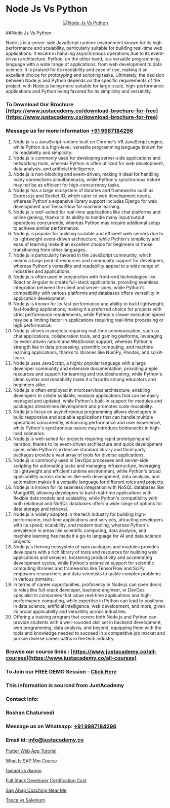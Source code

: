 # Node Js Vs Python

<p align="center">
  <a href="https://justacademy.co/course-detail/python-training">
    <img src="https://justacademy.co/storage2/course_image/1709713400_course_image.webp" alt="Node Js Vs Python">
  </a>
</p>
##Node Js Vs Python

Node.js is a server-side JavaScript runtime environment known for its high performance and scalability, particularly suitable for building real-time web applications. It excels in handling asynchronous operations due to its event-driven architecture. Python, on the other hand, is a versatile programming language with a wide range of applications, from web development to data science. It is praised for its readability and ease of use, making it an excellent choice for prototyping and scripting tasks. Ultimately, the decision between Node.js and Python depends on the specific requirements of the project, with Node.js being more suitable for large-scale, high-performance applications and Python being favored for its simplicity and versatility.
### To Download Our Brochure [https://www.justacademy.co/download-brochure-for-free](https://www.justacademy.co/download-brochure-for-free)
### Message us for more information [+91 9987184296](https://api.whatsapp.com/send?phone=919987184296)
1) Node.js is a JavaScript runtime built on Chrome's V8 JavaScript engine, while Python is a high-level, versatile programming language known for its readability and simplicity.
2) Node.js is commonly used for developing server-side applications and networking tools, whereas Python is often utilized for web development, data analysis, and artificial intelligence.
3) Node.js is non-blocking and event-driven, making it ideal for handling many connections simultaneously, while Python's synchronous nature may not be as efficient for high-concurrency tasks.
4) Node.js has a large ecosystem of libraries and frameworks such as Express.js and Socket.IO, which cater to web development needs, whereas Python's expansive library support includes Django for web development and TensorFlow for machine learning.
5) Node.js is well-suited for real-time applications like chat platforms and online gaming, thanks to its ability to handle many input/output operations concurrently, whereas Python may require additional setup to achieve similar performance.
6) Node.js is popular for building scalable and efficient web servers due to its lightweight event-driven architecture, while Python's simplicity and ease of learning make it an excellent choice for beginners or those transitioning from other languages.
7) Node.js is particularly favored in the JavaScript community, which means a large pool of resources and community support for developers, whereas Python's versatility and readability appeal to a wide range of industries and applications.
8) Node.js is often used in conjunction with front-end technologies like React or Angular to create full-stack applications, providing seamless integration between the client and server sides, while Python's compatibility with various platforms and databases offers versatility in application development.
9) Node.js is known for its fast performance and ability to build lightweight, fast-loading applications, making it a preferred choice for projects with strict performance requirements, while Python's slower execution speed may be a limiting factor in applications requiring real-time processing or high performance.
10) Node.js shines in projects requiring real-time communication, such as chat applications, collaboration tools, and gaming platforms, leveraging its event-driven nature and WebSocket support, whereas Python's strength lies in data processing, scientific computing, and machine learning applications, thanks to libraries like NumPy, Pandas, and scikit-learn.
11) Node.js uses JavaScript, a highly popular language with a large developer community and extensive documentation, providing ample resources and support for learning and troubleshooting, while Python's clean syntax and readability make it a favorite among educators and beginners alike.
12) Node.js is often employed in microservices architecture, enabling developers to create scalable, modular applications that can be easily managed and updated, while Python's built-in support for modules and packages streamlines development and promotes code reusability.
13) Node.js's focus on asynchronous programming allows developers to build responsive and scalable applications that can handle multiple operations concurrently, enhancing performance and user experience, while Python's synchronous nature may introduce bottlenecks in high-load scenarios.
14) Node.js is well-suited for projects requiring rapid prototyping and iteration, thanks to its event-driven architecture and quick development cycle, while Python's extensive standard library and third-party packages provide a vast array of tools for diverse applications.
15) Node.js is commonly used in DevOps processes and server-side scripting for automating tasks and managing infrastructure, leveraging its lightweight and efficient runtime environment, while Python's broad applicability across domains like web development, data analysis, and automation makes it a versatile language for different roles and projects.
16) Node.js is known for its seamless integration with NoSQL databases like MongoDB, allowing developers to build real-time applications with flexible data models and scalability, while Python's compatibility with both relational and NoSQL databases offers a wide range of options for data storage and retrieval.
17) Node.js is widely adopted in the tech industry for building high-performance, real-time applications and services, attracting developers with its speed, scalability, and modern tooling, whereas Python's prevalence in areas like scientific computing, data analysis, and machine learning has made it a go-to language for AI and data science projects.
18) Node.js's thriving ecosystem of npm packages and modules provides developers with a rich library of tools and resources for building web applications and services, bolstering productivity and accelerating development cycles, while Python's extensive support for scientific computing libraries and frameworks like TensorFlow and SciPy empowers researchers and data scientists to tackle complex problems in various domains.
19) In terms of career opportunities, proficiency in Node.js can open doors to roles like full-stack developer, backend engineer, or DevOps specialist in companies that value real-time applications and high-performance computing, while expertise in Python can lead to positions in data science, artificial intelligence, web development, and more, given its broad applicability and versatility across industries.
20) Offering a training program that covers both Node.js and Python can provide students with a well-rounded skill set in backend development, web programming, data analysis, and beyond, equipping them with the tools and knowledge needed to succeed in a competitive job market and pursue diverse career paths in the tech industry.

### Browse our course links : [https://www.justacademy.co/all-courses](https://www.justacademy.co/all-courses) 
### To Join our FREE DEMO Session - [Click Here](https://www.justacademy.co/register-for-course-demo)


### This information is sourced from JustAcademy
### Contact Info:
### Roshan Chaturvedi
### Message us on Whatsapp: [+91 9987184296](https://api.whatsapp.com/send?phone=919987184296)
### Email id: [info@justacademy.co](mailto:info@justacademy.co)
                
[Flutter Web App Tutorial](https://www.linkedin.com/pulse/flutter-web-app-tutorial-justacademy-delhi-jcosc/)

[What Is SAP Mm Course](https://www.linkedin.com/pulse/wwhat-sap-mm-course-software-training-sunnyvale-rnhhf/)

[fastapi vs django](https://medium.com/@ranepooja/fastapi-vs-django-e2a3e7666e4c)

[Full Stack Developer Certification Cost](https://medium.com/@mahi3106/full-stack-developer-certification-cost-aa5b4ec3d058)

[Sap Abap Coaching Near Me](https://justacademyin.github.io/justacademy/sap-abap-coaching-near-me)

[Tosca vs Selenium](https://justacademyin.github.io/justacademy/tosca-vs-selenium)

